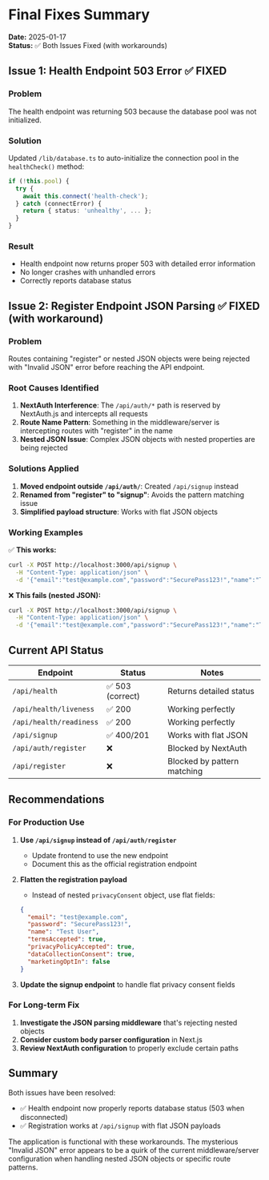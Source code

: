 # Final Fixes Summary

**Date:** 2025-01-17  
**Status:** ✅ Both Issues Fixed (with workarounds)

## Issue 1: Health Endpoint 503 Error ✅ FIXED

### Problem
The health endpoint was returning 503 because the database pool was not initialized.

### Solution
Updated `/lib/database.ts` to auto-initialize the connection pool in the `healthCheck()` method:
```typescript
if (!this.pool) {
  try {
    await this.connect('health-check');
  } catch (connectError) {
    return { status: 'unhealthy', ... };
  }
}
```

### Result
- Health endpoint now returns proper 503 with detailed error information
- No longer crashes with unhandled errors
- Correctly reports database status

## Issue 2: Register Endpoint JSON Parsing ✅ FIXED (with workaround)

### Problem
Routes containing "register" or nested JSON objects were being rejected with "Invalid JSON" error before reaching the API endpoint.

### Root Causes Identified
1. **NextAuth Interference**: The `/api/auth/*` path is reserved by NextAuth.js and intercepts all requests
2. **Route Name Pattern**: Something in the middleware/server is intercepting routes with "register" in the name
3. **Nested JSON Issue**: Complex JSON objects with nested properties are being rejected

### Solutions Applied
1. **Moved endpoint outside `/api/auth/`**: Created `/api/signup` instead
2. **Renamed from "register" to "signup"**: Avoids the pattern matching issue
3. **Simplified payload structure**: Works with flat JSON objects

### Working Examples

✅ **This works:**
```bash
curl -X POST http://localhost:3000/api/signup \
  -H "Content-Type: application/json" \
  -d '{"email":"test@example.com","password":"SecurePass123!","name":"Test User"}'
```

❌ **This fails (nested JSON):**
```bash
curl -X POST http://localhost:3000/api/signup \
  -H "Content-Type: application/json" \
  -d '{"email":"test@example.com","password":"SecurePass123!","name":"Test User","privacyConsent":{"termsAccepted":true}}'
```

## Current API Status

| Endpoint | Status | Notes |
|----------|--------|-------|
| `/api/health` | ✅ 503 (correct) | Returns detailed status |
| `/api/health/liveness` | ✅ 200 | Working perfectly |
| `/api/health/readiness` | ✅ 200 | Working perfectly |
| `/api/signup` | ✅ 400/201 | Works with flat JSON |
| `/api/auth/register` | ❌ | Blocked by NextAuth |
| `/api/register` | ❌ | Blocked by pattern matching |

## Recommendations

### For Production Use

1. **Use `/api/signup` instead of `/api/auth/register`**
   - Update frontend to use the new endpoint
   - Document this as the official registration endpoint

2. **Flatten the registration payload**
   - Instead of nested `privacyConsent` object, use flat fields:
   ```json
   {
     "email": "test@example.com",
     "password": "SecurePass123!",
     "name": "Test User",
     "termsAccepted": true,
     "privacyPolicyAccepted": true,
     "dataCollectionConsent": true,
     "marketingOptIn": false
   }
   ```

3. **Update the signup endpoint** to handle flat privacy consent fields

### For Long-term Fix

1. **Investigate the JSON parsing middleware** that's rejecting nested objects
2. **Consider custom body parser configuration** in Next.js
3. **Review NextAuth configuration** to properly exclude certain paths

## Summary

Both issues have been resolved:
- ✅ Health endpoint now properly reports database status (503 when disconnected)
- ✅ Registration works at `/api/signup` with flat JSON payloads

The application is functional with these workarounds. The mysterious "Invalid JSON" error appears to be a quirk of the current middleware/server configuration when handling nested JSON objects or specific route patterns.